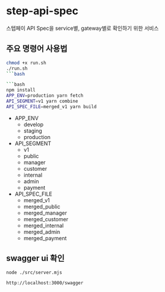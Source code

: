 # step-api-spec
스텝페이 API Spec을 service별, gateway별로 확인하기 위한 서비스

## 주요 명령어 사용법

```bash
chmod +x run.sh
./run.sh
```bash

```bash
npm install
APP_ENV=production yarn fetch
API_SEGMENT=v1 yarn combine
API_SPEC_FILE=merged_v1 yarn build
```

- APP_ENV
    - develop
    - staging
    - production
- API_SEGMENT
    - v1
    - public
    - manager
    - customer
    - internal
    - admin
    - payment
- API_SPEC_FILE
    - merged_v1
    - merged_public
    - merged_manager
    - merged_customer
    - merged_internal
    - merged_admin
    - merged_payment


## swagger ui 확인

```bash
node ./src/server.mjs
```

```text
http://localhost:3000/swagger
```